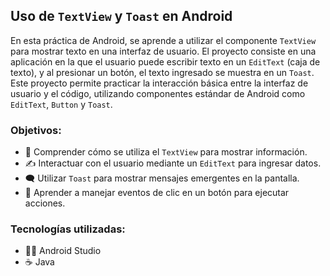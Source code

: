 ## Uso de `TextView` y `Toast` en Android

En esta práctica de Android, se aprende a utilizar el componente `TextView` para mostrar texto en una interfaz de usuario. El proyecto consiste en una aplicación en la que el usuario puede escribir texto en un `EditText` (caja de texto), y al presionar un botón, el texto ingresado se muestra en un `Toast`. Este proyecto permite practicar la interacción básica entre la interfaz de usuario y el código, utilizando componentes estándar de Android como `EditText`, `Button` y `Toast`.

### Objetivos:

- 📖 Comprender cómo se utiliza el `TextView` para mostrar información.
- ✍️ Interactuar con el usuario mediante un `EditText` para ingresar datos.
- 🗨️ Utilizar `Toast` para mostrar mensajes emergentes en la pantalla.
- 🎯 Aprender a manejar eventos de clic en un botón para ejecutar acciones.

### Tecnologías utilizadas:

- 🧑‍💻 Android Studio
- ☕ Java
